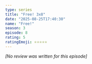 ```yaml
---
type: series
title: "Free! 3x8"
date: "2025-08-25T17:40:30"
name: "Free!"
season: 3
episode: 8
rating: 5
ratingEmoji: ⭐️⭐️⭐️⭐️⭐️
---
```


*[No review was written for this episode]*
